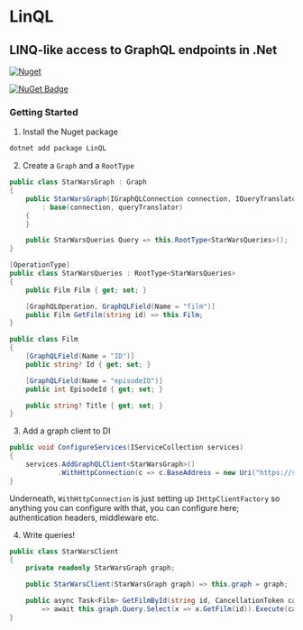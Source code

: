 # LinQL

## LINQ-like access to GraphQL endpoints in .Net

[![Nuget](https://github.com/dibble-james/LinQL/actions/workflows/nuget.yml/badge.svg)](https://github.com/dibble-james/LinQL/actions/workflows/nuget.yml)

[![NuGet Badge](https://buildstats.info/nuget/LinQL)](https://www.nuget.org/packages/LinQL/)

### Getting Started

1. Install the Nuget package

```bash
dotnet add package LinQL
```

2. Create a `Graph` and a `RootType`

```csharp
public class StarWarsGraph : Graph
{
    public StarWarsGraph(IGraphQLConnection connection, IQueryTranslator queryTranslator)
        : base(connection, queryTranslator)
    {
    }

    public StarWarsQueries Query => this.RootType<StarWarsQueries>();
}

[OperationType]
public class StarWarsQueries : RootType<StarWarsQueries>
{
    public Film Film { get; set; }

    [GraphQLOperation, GraphQLField(Name = "film")]
    public Film GetFilm(string id) => this.Film;
}

public class Film
{
    [GraphQLField(Name = "ID")]
    public string? Id { get; set; }

    [GraphQLField(Name = "episodeID")]
    public int EpisodeId { get; set; }

    public string? Title { get; set; }
}
```

3. Add a graph client to DI

```csharp
public void ConfigureServices(IServiceCollection services)
{
    services.AddGraphQLClient<StarWarsGraph>()
            .WithHttpConnection(c => c.BaseAddress = new Uri("https://swapi-graphql.netlify.app/.netlify/functions/index"))
}

```

Underneath, `WithHttpConnection` is just setting up `IHttpClientFactory` so anything you can configure with that, you can configure here; authentication headers, middleware etc.

4. Write queries!

```csharp
public class StarWarsClient
{
    private readonly StarWarsGraph graph;

    public StarWarsClient(StarWarsGraph graph) => this.graph = graph;

    public async Task<Film> GetFilmById(string id, CancellationToken cancellationToken)
        => await this.graph.Query.Select(x => x.GetFilm(id)).Execute(cancellationToken);
}
```
